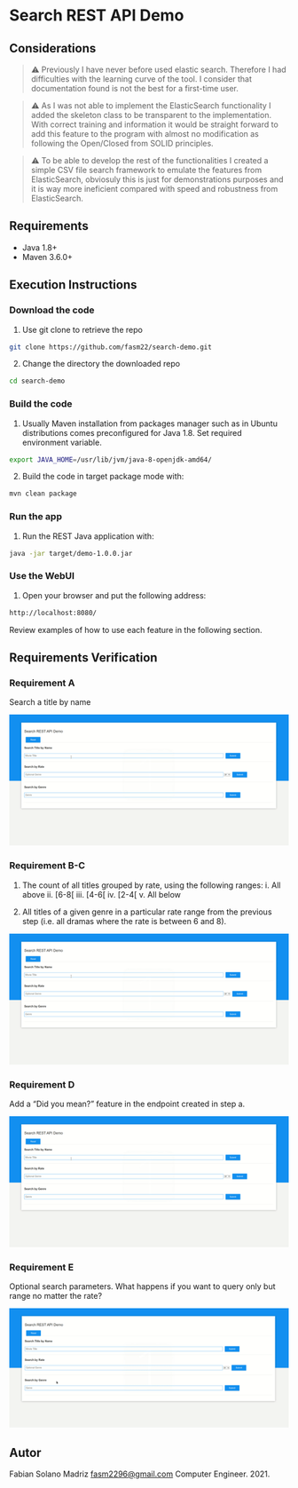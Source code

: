 # Search REST API Demo

## Considerations

> :warning: Previously I have never before used elastic search. Therefore I had difficulties with the learning curve of the tool. I consider that documentation found is not the best for a first-time user.

> :warning: As I was not able to implement the ElasticSearch functionality I added the skeleton class to be transparent to the implementation. With correct training and information it would be straight forward to add this feature to the program with almost no modification as following the Open/Closed from SOLID principles.

> :warning: To be able to develop the rest of the functionalities I created a simple CSV file search framework to emulate the features from ElasticSearch, obviosuly this is just for demonstrations purposes and it is way more ineficient compared with speed and robustness from ElasticSearch.

## Requirements

* Java 1.8+
* Maven 3.6.0+

## Execution Instructions

### Download the code

1. Use git clone to retrieve the repo

```bash
git clone https://github.com/fasm22/search-demo.git
```

2. Change the directory the downloaded repo

```bash
cd search-demo
```

### Build the code
1. Usually Maven installation from packages manager such as in Ubuntu distributions comes preconfigured for Java 1.8. Set required environment variable.

```bash
export JAVA_HOME=/usr/lib/jvm/java-8-openjdk-amd64/
```
2. Build the code in target package mode with:

```bash
mvn clean package
```
### Run the app
1. Run the REST Java application with:

```bash
java -jar target/demo-1.0.0.jar
```

### Use the WebUI
1. Open your browser and put the following address:

```bash
http://localhost:8080/
```

Review examples of how to use each feature in the following section.

## Requirements Verification

### Requirement A
Search a title by name

![Requirement A](./rsrc/imgs/req_a.gif?raw=true "Requirement A Example Usage")

### Requirement B-C
1. The count of all titles grouped by rate, using the following ranges:
i. All above
ii. [6-8[
iii. [4-6[
iv. [2-4[
v. All below

2. All titles of a given genre in a particular rate range from the previous step (i.e. all dramas
where the rate is between 6 and 8).

![Requirement BC](./rsrc/imgs/req_a.gif?raw=true "Requirement B-C Example Usage")

### Requirement D
Add a “Did you mean?” feature in the endpoint created in step a.

![Requirement D](./rsrc/imgs/req_a.gif?raw=true "Requirement D Example Usage")

### Requirement E
Optional search parameters. What happens if you want to query only but range no matter the rate?

![Requirement E](./rsrc/imgs/req_e.gif?raw=true "Requirement E Example Usage")


## Autor
Fabian Solano Madriz <fasm2296@gmail.com>
Computer Engineer.
2021.